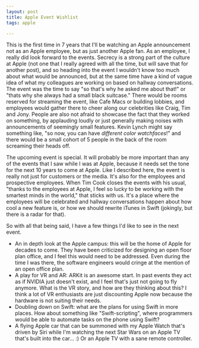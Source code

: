 ```yaml
---
layout: post
title: Apple Event Wishlist
tags: apple

---
```


This is the first time in 7 years that I'll be watching an Apple announcement not as an Apple employee, but as just another Apple fan. As an employee, I really did look forward to the events. Secrecy is a strong part of the culture at Apple (not one that I really agreed with all the time, but will save that for another post), and so heading into the event I wouldn't know too much about what would be announced, but at the same time have a kind of vague idea of what my colleagues are working on based on hallway conversations. The event was the time to say "so that's why he asked me about that!" or "thats why she always had a small black suitcase." There would be rooms reserved for streaming the event, like Cafe Macs or building lobbies, and employees would gather there to cheer along our celebrities like Craig, Tim and Jony. People are also not afraid to showcase the fact that they worked on something, by applauding loudly or just generally making noises with announcements of seemingly small features. Kevin Lynch might say something like, "so now, you can have *different color watchfaces*!" and there would be a small cohort of 5 people in the back of the room screaming their heads off.

The upcoming event is special. It will probably be more important than any of the events that I saw while I was at Apple, because it needs set the tone for the next 10 years to come at Apple. Like I described here, the event is really not just for customers or the media. It's also for the employees and prospective employees. When Tim Cook closes the events with his usual, "thanks to the employees at Apple, I feel so lucky to be working with the smartest minds in the world," that sticks with us. It's a place where the employees will be celebrated and hallway conversations happen about how cool a new feature is, or how we should rewrite iTunes in Swift (jokingly, but there is a radar for that).

So with all that being said, I have a few things I'd like to see in the next event.
- An in depth look at the Apple campus: this will be the home of Apple for decades to come. They have been criticized for designing an open floor plan office, and I feel this would need to be addressed. Even during the time I was there, the software engineers would cringe at the mention of an open office plan.
- A play for VR and AR: ARKit is an awesome start. In past events they act as if NVIDIA just doesn't exist, and I feel that's just not going to fly anymore. What is the VR story, and how are they thinking about this? I think a lot of VR enthusiasts are just discounting Apple now because the hardware is not suiting their needs.
- Doubling down on Swift: what are the plans for using Swift in more places. How about something like "Swift-scripting", where programmers would be able to automate tasks on the phone using Swift?
- A flying Apple car that can be summoned with my Apple Watch that's driven by Siri while I'm watching the next Star Wars on an Apple TV that's built into the car... :) Or an Apple TV with a sane remote controller.
